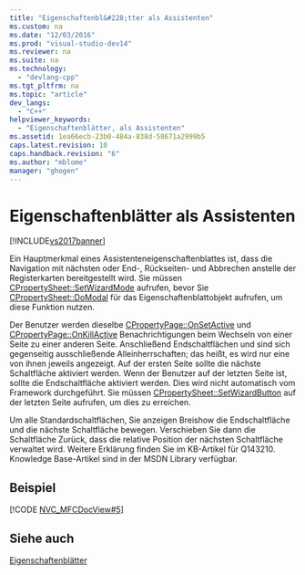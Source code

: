 ```yaml
---
title: "Eigenschaftenbl&#228;tter als Assistenten"
ms.custom: na
ms.date: "12/03/2016"
ms.prod: "visual-studio-dev14"
ms.reviewer: na
ms.suite: na
ms.technology: 
  - "devlang-cpp"
ms.tgt_pltfrm: na
ms.topic: "article"
dev_langs: 
  - "C++"
helpviewer_keywords: 
  - "Eigenschaftenblätter, als Assistenten"
ms.assetid: 1ea66ecb-23b0-484a-838d-58671a2999b5
caps.latest.revision: 10
caps.handback.revision: "6"
ms.author: "mblome"
manager: "ghogen"
---
```

# Eigenschaftenbl&#228;tter als Assistenten
[!INCLUDE[vs2017banner](../assembler/inline/includes/vs2017banner.md)]

Ein Hauptmerkmal eines Assistenteneigenschaftenblattes ist, dass die Navigation mit nächsten oder End\-, Rückseiten\- und Abbrechen anstelle der Registerkarten bereitgestellt wird.  Sie müssen [CPropertySheet::SetWizardMode](../Topic/CPropertySheet::SetWizardMode.md) aufrufen, bevor Sie [CPropertySheet::DoModal](../Topic/CPropertySheet::DoModal.md) für das Eigenschaftenblattobjekt aufrufen, um diese Funktion nutzen.  
  
 Der Benutzer werden dieselbe [CPropertyPage::OnSetActive](../Topic/CPropertyPage::OnSetActive.md) und [CPropertyPage::OnKillActive](../Topic/CPropertyPage::OnKillActive.md) Benachrichtigungen beim Wechseln von einer Seite zu einer anderen Seite.  Anschließend Endschaltflächen und sind sich gegenseitig ausschließende Alleinherrschaften; das heißt, es wird nur eine von ihnen jeweils angezeigt.  Auf der ersten Seite sollte die nächste Schaltfläche aktiviert werden.  Wenn der Benutzer auf der letzten Seite ist, sollte die Endschaltfläche aktiviert werden.  Dies wird nicht automatisch vom Framework durchgeführt.  Sie müssen [CPropertySheet::SetWizardButton](../Topic/CPropertySheet::SetWizardButtons.md) auf der letzten Seite aufrufen, um dies zu erreichen.  
  
 Um alle Standardschaltflächen, Sie anzeigen Breishow die Endschaltfläche und die nächste Schaltfläche bewegen.  Verschieben Sie dann die Schaltfläche Zurück, dass die relative Position der nächsten Schaltfläche verwaltet wird.  Weitere Erklärung finden Sie im KB\-Artikel für Q143210.  Knowledge Base\-Artikel sind in der MSDN Library verfügbar.  
  
## Beispiel  
 [!CODE [NVC_MFCDocView#5](../CodeSnippet/VS_Snippets_Cpp/NVC_MFCDocView#5)]  
  
## Siehe auch  
 [Eigenschaftenblätter](../mfc/property-sheets-mfc.md)